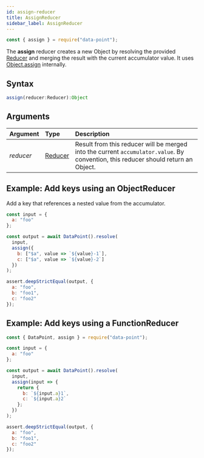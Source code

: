 ```yaml
---
id: assign-reducer
title: AssignReducer
sidebar_label: AssignReducer
---
```


```js
const { assign } = require("data-point");
```

The **assign** reducer creates a new Object by resolving the provided [Reducer](../reducer-types) and merging the result with the current accumulator value. It uses [Object.assign](https://developer.mozilla.org/en-US/docs/Web/JavaScript/Reference/Global_Objects/Object/assign) internally.

## Syntax

```js
assign(reducer:Reducer):Object
```

## Arguments

| Argument  | Type                        | Description                                                                                                                        |
| :-------- | :-------------------------- | :--------------------------------------------------------------------------------------------------------------------------------- |
| _reducer_ | [Reducer](../reducer-types) | Result from this reducer will be merged into the current `accumulator.value`. By convention, this reducer should return an Object. |

## Example: Add keys using an ObjectReducer

Add a key that references a nested value from the accumulator.

```js
const input = {
  a: "foo"
};

const output = await DataPoint().resolve(
  input,
  assign({
    b: ["$a", value => `${value}-1`],
    c: ["$a", value => `${value}-2`]
  })
);

assert.deepStrictEqual(output, {
  a: "foo",
  b: "foo1",
  c: "foo2"
});
```

## Example: Add keys using a FunctionReducer

```js
const { DataPoint, assign } = require("data-point");

const input = {
  a: "foo"
};

const output = await DataPoint().resolve(
  input,
  assign(input => {
    return {
      b: `${input.a}1`,
      c: `${input.a}2`
    };
  })
);

assert.deepStrictEqual(output, {
  a: "foo",
  b: "foo1",
  c: "foo2"
});
```
